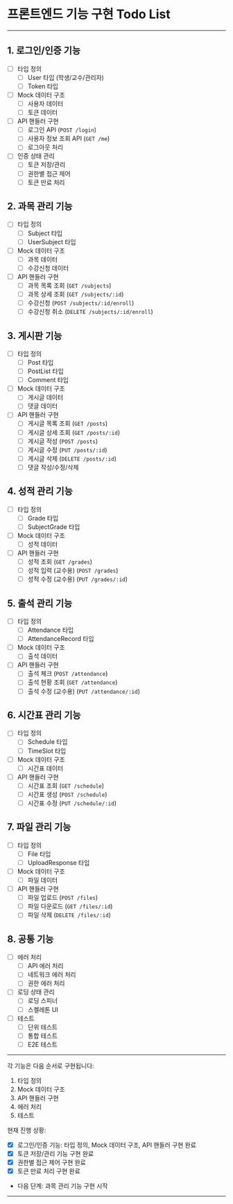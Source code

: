 # 프론트엔드 기능 구현 Todo List

---

## 1. 로그인/인증 기능
- [ ] 타입 정의
  - [ ] User 타입 (학생/교수/관리자)
  - [ ] Token 타입
- [ ] Mock 데이터 구조
  - [ ] 사용자 데이터
  - [ ] 토큰 데이터
- [ ] API 핸들러 구현
  - [ ] 로그인 API (`POST /login`)
  - [ ] 사용자 정보 조회 API (`GET /me`)
  - [ ] 로그아웃 처리
- [ ] 인증 상태 관리
  - [ ] 토큰 저장/관리
  - [ ] 권한별 접근 제어
  - [ ] 토큰 만료 처리

## 2. 과목 관리 기능
- [ ] 타입 정의
  - [ ] Subject 타입
  - [ ] UserSubject 타입
- [ ] Mock 데이터 구조
  - [ ] 과목 데이터
  - [ ] 수강신청 데이터
- [ ] API 핸들러 구현
  - [ ] 과목 목록 조회 (`GET /subjects`)
  - [ ] 과목 상세 조회 (`GET /subjects/:id`)
  - [ ] 수강신청 (`POST /subjects/:id/enroll`)
  - [ ] 수강신청 취소 (`DELETE /subjects/:id/enroll`)

## 3. 게시판 기능
- [ ] 타입 정의
  - [ ] Post 타입
  - [ ] PostList 타입
  - [ ] Comment 타입
- [ ] Mock 데이터 구조
  - [ ] 게시글 데이터
  - [ ] 댓글 데이터
- [ ] API 핸들러 구현
  - [ ] 게시글 목록 조회 (`GET /posts`)
  - [ ] 게시글 상세 조회 (`GET /posts/:id`)
  - [ ] 게시글 작성 (`POST /posts`)
  - [ ] 게시글 수정 (`PUT /posts/:id`)
  - [ ] 게시글 삭제 (`DELETE /posts/:id`)
  - [ ] 댓글 작성/수정/삭제

## 4. 성적 관리 기능
- [ ] 타입 정의
  - [ ] Grade 타입
  - [ ] SubjectGrade 타입
- [ ] Mock 데이터 구조
  - [ ] 성적 데이터
- [ ] API 핸들러 구현
  - [ ] 성적 조회 (`GET /grades`)
  - [ ] 성적 입력 (교수용) (`POST /grades`)
  - [ ] 성적 수정 (교수용) (`PUT /grades/:id`)

## 5. 출석 관리 기능
- [ ] 타입 정의
  - [ ] Attendance 타입
  - [ ] AttendanceRecord 타입
- [ ] Mock 데이터 구조
  - [ ] 출석 데이터
- [ ] API 핸들러 구현
  - [ ] 출석 체크 (`POST /attendance`)
  - [ ] 출석 현황 조회 (`GET /attendance`)
  - [ ] 출석 수정 (교수용) (`PUT /attendance/:id`)

## 6. 시간표 관리 기능
- [ ] 타입 정의
  - [ ] Schedule 타입
  - [ ] TimeSlot 타입
- [ ] Mock 데이터 구조
  - [ ] 시간표 데이터
- [ ] API 핸들러 구현
  - [ ] 시간표 조회 (`GET /schedule`)
  - [ ] 시간표 생성 (`POST /schedule`)
  - [ ] 시간표 수정 (`PUT /schedule/:id`)

## 7. 파일 관리 기능
- [ ] 타입 정의
  - [ ] File 타입
  - [ ] UploadResponse 타입
- [ ] Mock 데이터 구조
  - [ ] 파일 데이터
- [ ] API 핸들러 구현
  - [ ] 파일 업로드 (`POST /files`)
  - [ ] 파일 다운로드 (`GET /files/:id`)
  - [ ] 파일 삭제 (`DELETE /files/:id`)

## 8. 공통 기능
- [ ] 에러 처리
  - [ ] API 에러 처리
  - [ ] 네트워크 에러 처리
  - [ ] 권한 에러 처리
- [ ] 로딩 상태 관리
  - [ ] 로딩 스피너
  - [ ] 스켈레톤 UI
- [ ] 테스트
  - [ ] 단위 테스트
  - [ ] 통합 테스트
  - [ ] E2E 테스트

---

각 기능은 다음 순서로 구현됩니다:
1. 타입 정의
2. Mock 데이터 구조
3. API 핸들러 구현
4. 에러 처리
5. 테스트

현재 진행 상황:
- [x] 로그인/인증 기능: 타입 정의, Mock 데이터 구조, API 핸들러 구현 완료
- [x] 토큰 저장/관리 기능 구현 완료
- [x] 권한별 접근 제어 구현 완료
- [x] 토큰 만료 처리 구현 완료
- 다음 단계: 과목 관리 기능 구현 시작

---
